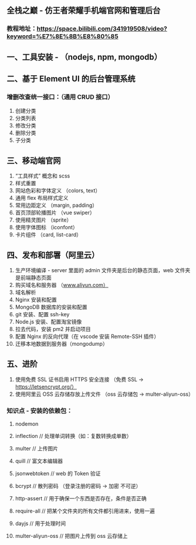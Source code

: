 ## 全栈之巅 - 仿王者荣耀手机端官网和管理后台
### 教程地址：https://space.bilibili.com/341919508/video?keyword=%E7%8E%8B%E8%80%85

## 一、工具安装 - （nodejs, npm, mongodb）


## 二、基于 Element UI 的后台管理系统
### 增删改查统一接口：（通用 CRUD 接口）
1. 创建分类
2. 分类列表
3. 修改分类
4. 删除分类
5. 子分类


## 三、移动端官网
1. “工具样式” 概念和 scss
2. 样式重置
3. 网站色彩和字体定义 （colors, text）
4. 通用 flex 布局样式定义
5. 常用边距定义 （margin, padding）
6. 首页顶部轮播图片 （vue swiper）
7. 使用精灵图片 （sprite）
8. 使用字体图标 （iconfont）
9. 卡片组件 （card, list-card）


## 四、发布和部署（阿里云）

1. 生产环境编译 - server 里面的 admin 文件夹是后台的静态页面，web 文件夹是前端静态页面
2. 购买域名和服务器  （www.aliyun.com）
3. 域名解析
4. Nginx 安装和配置
5. MongoDB 数据库的安装和配置
6. git 安装、配置 ssh-key
7. Node.js 安装、配置淘宝镜像
8. 拉去代码，安装 pm2 并启动项目
9. 配置 Nginx 的反向代理（在 vscode 安装 Remote-SSH 插件）
10. 迁移本地数据到服务器（mongodump）

## 五、进阶
1. 使用免费 SSL 证书启用 HTTPS 安全连接 （免费 SSL -> https://letsencrypt.org/）
2. 使用阿里云 OSS 云存储存放上传文件 （oss 云存储包 -> multer-aliyun-oss）


### 知识点 - 安装的依赖包： 

1. nodemon

2. inflection     // 处理单词转换（如：复数转换成单数）

3. multer         // 上传图片

4. quill          // 富文本编辑器 

5. jsonwebtoken   // web 的 Token 验证

6. bcrypt         // 散列密码 （登录注册的密码 -> 加密  不可逆）

7. http-assert    // 用于确保一个东西是否存在，条件是否正确

8. require-all    // 把某个文件夹的所有文件都引用进来，使用一遍

9. dayjs          // 用于处理时间

10. multer-aliyun-oss   // 把图片上传到 oss 云存储上 


